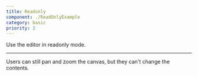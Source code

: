 ```yaml
---
title: Readonly
component: ./ReadOnlyExample
category: basic
priority: 2
---
```


Use the editor in readonly mode.

---

Users can still pan and zoom the canvas, but they can't change the contents.
